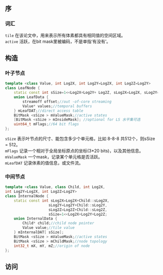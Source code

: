 ## 序
### 词汇
`tile` 在该论文中，用来表示所有体素都具有相同值的空间区域。  
`active` 活跃，在bit mask里被编码，不是单指‘有没有’。  
## 构造
### 叶子节点
```cpp
template <class Value, int Log2X, int Log2Y=Log2X, int Log2Z=Log2Y>
class LeafNode { 
    static const int sSize=1<<Log2X+Log2Y+ Log2Z, sLog2X=Log2X, sLog2Y=Log2Y , sLog2Z=Log2Z; 
    union LeafData { 
        streamoff offset;//out -of-core streaming 
        Value* values;//temporal buffers 
    } mLeafDAT;//direct access table 
    BitMask <sSize > mValueMask;//active states 
    [BitMask <sSize > mInsideMask]; //optional for LS 水平集可选
    uint64_t mFlags;//64 bit flags 
};
```  
`sSize` 表示叶节点的尺寸、能包含多少个单元格，比如 8-8-8 共512个，则sSize = 512。  
`mFlags` 记录一个相对于全局坐标原点的坐标(3*20 bits)，以及其他信息。
`mValueMask` 一个mask，记录某个单元格是否活跃。  
`mLeafDAT` 记录体素的值信息，或文件流。  
### 中间节点
```cpp
template <class Value, class Child, int Log2X, 
int Log2Y=Log2X, int Log2Z=Log2Y> 
class InternalNode { 
    static const int sLog2X=Log2X+Child::sLog2X, 
                    sLog2Y=Log2Y+Child::sLog2Y, 
                    sLog2Z=Log2Z+Child::sLog2Z, 
                    sSize=1<<Log2X+Log2Y+Log2Z; 
    union InternalData { 
        Child* child;//child node pointer 
        Value value;//tile value 
    } mInternalDAT[ sSize]; 
    BitMask <sSize > mValueMask;//active states 
    BitMask <sSize > mChildMask;//node topology 
    int32_t mX, mY, mZ;//origin of node 
};
```   
## 访问